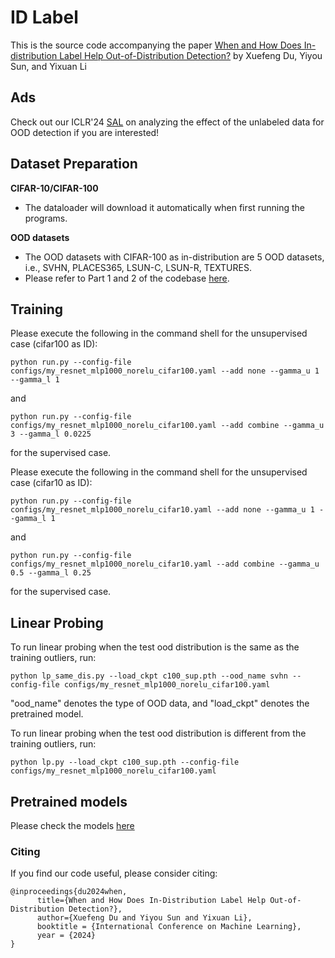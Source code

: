 # ID Label

This is the source code accompanying the paper [When and How Does In-distribution Label Help Out-of-Distribution Detection?](https://arxiv.org/abs/2405.18635) by Xuefeng Du, Yiyou Sun, and Yixuan Li


## Ads 

Check out our ICLR'24 [SAL](https://github.com/deeplearning-wisc/sal) on analyzing the effect of the unlabeled data for OOD detection if you are interested!



## Dataset Preparation


**CIFAR-10/CIFAR-100**

* The dataloader will download it automatically when first running the programs.

**OOD datasets**


* The OOD datasets with CIFAR-100 as in-distribution are 5 OOD datasets, i.e., SVHN, PLACES365, LSUN-C, LSUN-R, TEXTURES.
* Please refer to Part 1 and 2 of the codebase [here](https://github.com/deeplearning-wisc/knn-ood). 

## Training

Please execute the following in the command shell for the unsupervised case (cifar100 as ID):
```
python run.py --config-file configs/my_resnet_mlp1000_norelu_cifar100.yaml --add none --gamma_u 1 --gamma_l 1
```
and 
```
python run.py --config-file configs/my_resnet_mlp1000_norelu_cifar100.yaml --add combine --gamma_u 3 --gamma_l 0.0225
```
for the supervised case.

Please execute the following in the command shell for the unsupervised case (cifar10 as ID):
```
python run.py --config-file configs/my_resnet_mlp1000_norelu_cifar10.yaml --add none --gamma_u 1 --gamma_l 1
```
and 
```
python run.py --config-file configs/my_resnet_mlp1000_norelu_cifar10.yaml --add combine --gamma_u 0.5 --gamma_l 0.25
```
for the supervised case.

## Linear Probing

To run linear probing when the test ood distribution is the same as the training outliers, run:
```
python lp_same_dis.py --load_ckpt c100_sup.pth --ood_name svhn --config-file configs/my_resnet_mlp1000_norelu_cifar100.yaml
```
"ood_name" denotes the type of OOD data, and "load_ckpt" denotes the pretrained model.

To run linear probing when the test ood distribution is different from the training outliers, run:
```
python lp.py --load_ckpt c100_sup.pth --config-file configs/my_resnet_mlp1000_norelu_cifar100.yaml
```


## Pretrained models
Please check the models [here](https://drive.google.com/drive/folders/1sX0DX417HoEHmHkZHvXUHK-ysvTionlr?usp=sharing)

### Citing

If you find our code useful, please consider citing:

```
@inproceedings{du2024when,
      title={When and How Does In-Distribution Label Help Out-of-Distribution Detection?}, 
      author={Xuefeng Du and Yiyou Sun and Yixuan Li},
      booktitle = {International Conference on Machine Learning},
      year = {2024}
}
```

